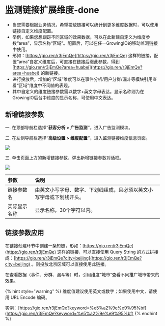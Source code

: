 # 监测链接扩展维度-done

* 当您需要根据业务情况，希望投放链接可以统计到更多维度数据时，可以使用链接自定义维度配置。
* 举例，如果您想跟踪不同区域的效果数据，可以在此新建自定义为维度参数“area”，显示名称“区域”。配置后，可以在任一GrowingIO的移动监测链接中使用。
* 形如：[https://gio.ren/r3jEmQe](https://gio.ren/r3jEmQe) 这样的链接，配置“area”自定义维度后，可直接在链接后缀此参数，得到 [https://gio.ren/r3jEmQe?area=huabei](https://gio.ren/r3jEmQe?area=huabei) 的新链接。
* 进行投放后，增加的“区域”维度可以在事件分析/用户分群/漏斗等模块引用查看“区域”维度中不同值的表现。
* 其中自定义的维度链接参数需以数字+英文字母表达。显示名称则为在GrowingIO后台中维度的显示名称，可使用中文表达。

## 新增链接参数

一. 在顶部导航栏选择“**获客分析 &gt; 广告监测”**，进入广告监测模块。

二. 在左侧导航栏选择“**高级设置 &gt; 维度配置”**，进入监测链接维度信息页面。

![](https://github.com/growingio/growingio-docs-v3/tree/d520f4a494f6c0635c83422f55c665597e79ee96/.gitbook/assets/image%20%28106%29.png)

三. 单击页面上方的新增链接参数，弹出新增链接参数对话框。

![](https://github.com/growingio/growingio-docs-v3/tree/d520f4a494f6c0635c83422f55c665597e79ee96/.gitbook/assets/image%20%2864%29.png)

| 参数 | 说明 |
| :--- | :--- |
| 链接参数名 | 由英文小写字母、数字、下划线组成，且必须以英文小写字母或下划线开头。 |
| 实际显示名称 | 显示名称，30个字符以内。 |

## 链接参数应用

在链接创建环节中创建一条短链，形如：[https://gio.ren/r3jEmQe](https://gio.ren/r3jEmQe) 这样的链接，可以直接使用 Query String 的方式拼接成：[https://gio.ren/r3jEmQe?city=beijing](https://gio.ren/r3jEmQe?city=beijing) 。则投放北京区域可以直接使用此链接。

在查看数据（事件、分群、漏斗等）时，引用维度“城市”查看不同推广城市带来的效果。

{% hint style="warning" %}
维度值建议使用英文或数字；如果使用中文，请使用 URL Encode 编码。

实例：[https://gio.ren/r3jEmQe?keyword=%e5%a2%9e%e9%95%bf](https://gio.ren/r3jEmQe?keyword=%e5%a2%9e%e9%95%bf)
{% endhint %}

